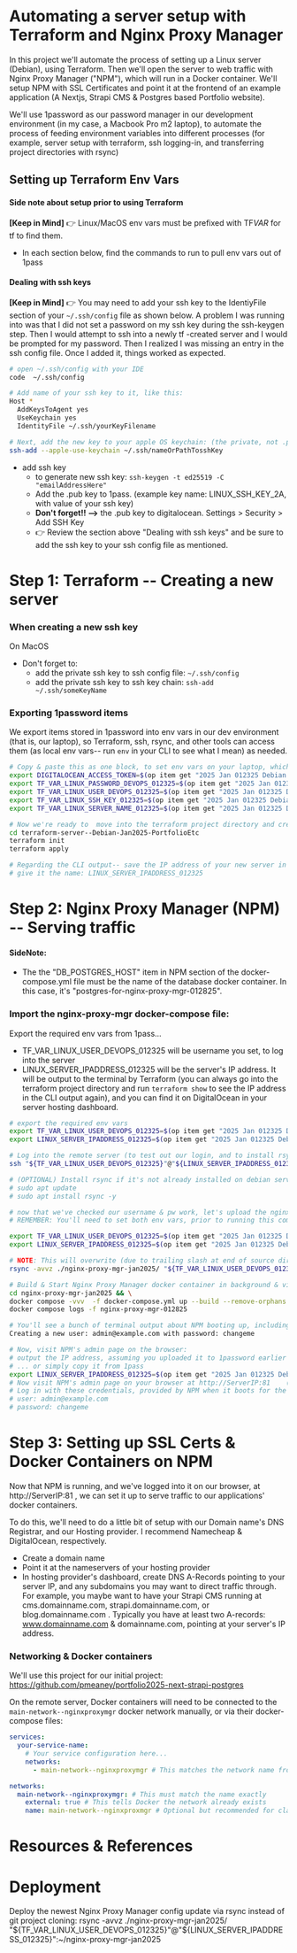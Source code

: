 # Automating a server setup with Terraform and Nginx Proxy Manager

In this project we'll automate the process of setting up a Linux server (Debian), using Terraform. Then we'll open the server to web traffic with Nginx Proxy Manager ("NPM"), which will run in a Docker container. We'll setup NPM with SSL Certificates and point it at the frontend of an example application (A Nextjs, Strapi CMS & Postgres based Portfolio website).

We'll use 1password as our password manager in our development environment (in my case, a Macbook Pro m2 laptop), to automate the process of feeding environment variables into different processes (for example, server setup with terraform, ssh logging-in, and transferring project directories with rsync)

## Setting up Terraform Env Vars

#### Side note about setup prior to using Terraform

**[Keep in Mind]**
👉 Linux/MacOS env vars must be prefixed with TF*VAR* for tf to find them.

- In each section below, find the commands to run to pull env vars out of 1pass

#### Dealing with ssh keys

**[Keep in Mind]**
👉 You may need to add your ssh key to the IdentiyFile section of your `~/.ssh/config` file as shown below. A problem I was running into was that I did not set a password on my ssh key during the ssh-keygen step. Then I would attempt to ssh into a newly tf -created server and I would be prompted for my password. Then I realized I was missing an entry in the ssh config file. Once I added it, things worked as expected.

```bash
# open ~/.ssh/config with your IDE
code  ~/.ssh/config

# Add name of your ssh key to it, like this:
Host *
  AddKeysToAgent yes
  UseKeychain yes
  IdentityFile ~/.ssh/yourKeyFilename

# Next, add the new key to your apple OS keychain: (the private, not .pub key)
ssh-add --apple-use-keychain ~/.ssh/nameOrPathTosshKey

```

- add ssh key
  - to generate new ssh key: `ssh-keygen -t ed25519 -C "emailAddressHere"`
  - Add the .pub key to 1pass. (example key name: LINUX_SSH_KEY_2A, with value of your ssh key)
  - **Don't forget!! -->** the .pub key to digitalocean. Settings > Security > Add SSH Key
  - 👉 Review the section above "Dealing with ssh keys" and be sure to add the ssh key to your ssh config file as mentioned.

# Step 1: Terraform -- Creating a new server

### When creating a new ssh key

On MacOS

- Don't forget to:
  - add the private ssh key to ssh config file: `~/.ssh/config`
  - add the private ssh key to ssh key chain: `ssh-add ~/.ssh/someKeyName`

### Exporting 1password items

We export items stored in 1password into env vars in our dev environment (that is, our laptop), so Terraform, ssh, rsync, and other tools can access them (as local env vars-- run `env` in your CLI to see what I mean) as needed.

```bash
# Copy & paste this as one block, to set env vars on your laptop, which will be set into the terraform script
export DIGITALOCEAN_ACCESS_TOKEN=$(op item get "2025 Jan 012325 Debian project" --fields label=TF_VAR_DIGITAL_OCEAN_TOKEN_012325) &&
export TF_VAR_LINUX_PASSWORD_DEVOPS_012325=$(op item get "2025 Jan 012325 Debian project" --fields label=LINUX_PASSWORD_DEVOPS_012325) &&
export TF_VAR_LINUX_USER_DEVOPS_012325=$(op item get "2025 Jan 012325 Debian project" --fields label=LINUX_USER_DEVOPS_012325) &&
export TF_VAR_LINUX_SSH_KEY_012325=$(op item get "2025 Jan 012325 Debian project" --fields label=LINUX_SSH_KEY_012325) &&
export TF_VAR_LINUX_SERVER_NAME_012325=$(op item get "2025 Jan 012325 Debian project" --fields label=LINUX_SERVER_NAME_012325)

# Now we're ready to  move into the terraform project directory and create a new server.
cd terraform-server--Debian-Jan2025-PortfolioEtc
terraform init
terraform apply

# Regarding the CLI output-- save the IP address of your new server in 1pass:
# give it the name: LINUX_SERVER_IPADDRESS_012325
```

# Step 2: Nginx Proxy Manager (NPM) -- Serving traffic

#### SideNote:

- The the "DB_POSTGRES_HOST" item in NPM section of the docker-compose.yml file must be the name of the database docker container. In this case, it's "postgres-for-nginx-proxy-mgr-012825".

### Import the nginx-proxy-mgr docker-compose file:

Export the required env vars from 1pass...

- TF_VAR_LINUX_USER_DEVOPS_012325 will be username you set, to log into the server
- LINUX_SERVER_IPADDRESS_012325 will be the server's IP address. It will be output to the terminal by Terraform (you can always go into the terraform project directory and run `terraform show` to see the IP address in the CLI output again), and you can find it on DigitalOcean in your server hosting dashboard.

```bash
# export the required env vars
export TF_VAR_LINUX_USER_DEVOPS_012325=$(op item get "2025 Jan 012325 Debian project" --fields label=LINUX_USER_DEVOPS_012325) && \
export LINUX_SERVER_IPADDRESS_012325=$(op item get "2025 Jan 012325 Debian project" --fields label=LINUX_SERVER_IPADDRESS_012325)

# Log into the remote server (to test out our login, and to install rsync for transferring files)
ssh "${TF_VAR_LINUX_USER_DEVOPS_012325}"@"${LINUX_SERVER_IPADDRESS_012325}"

# (OPTIONAL) Install rsync if it's not already installed on debian server.  I updated the terraform file to install it automatically:
# sudo apt update
# sudo apt install rsync -y

# now that we've checked our username & pw work, let's upload the nginx proxy manager directory (from our laptop, of course, not the server)
# REMEMBER: You'll need to set both env vars, prior to running this command-- such as if you opened a new terminal window.

export TF_VAR_LINUX_USER_DEVOPS_012325=$(op item get "2025 Jan 012325 Debian project" --fields label=LINUX_USER_DEVOPS_012325) && \
export LINUX_SERVER_IPADDRESS_012325=$(op item get "2025 Jan 012325 Debian project" --fields label=LINUX_SERVER_IPADDRESS_012325)

# NOTE: This will overwrite (due to trailing slash at end of source dir) any existing directory of the same name & location on your server.
rsync -avvz ./nginx-proxy-mgr-jan2025/ "${TF_VAR_LINUX_USER_DEVOPS_012325}"@"${LINUX_SERVER_IPADDRESS_012325}":~/nginx-proxy-mgr-jan2025

# Build & Start Nginx Proxy Manager docker container in background & view its logs
cd nginx-proxy-mgr-jan2025 && \
docker compose -vvv  -f docker-compose.yml up --build --remove-orphans -d && \
docker compose logs -f nginx-proxy-mgr-012825

# You'll see a bunch of terminal output about NPM booting up, including this line:
Creating a new user: admin@example.com with password: changeme

# Now, visit NPM's admin page on the browser:
# output the IP address, assuming you uploaded it to 1password earlier
# ... or simply copy it from 1pass
export LINUX_SERVER_IPADDRESS_012325=$(op item get "2025 Jan 012325 Debian project" --fields label=LINUX_SERVER_IPADDRESS_012325) && echo "${LINUX_SERVER_IPADDRESS_012325}"
# Now visit NPM's admin page on your browser at http://ServerIP:81    (that is, at port 81.)
# Log in with these credentials, provided by NPM when it boots for the first time:
# user: admin@example.com
# password: changeme

```

# Step 3: Setting up SSL Certs & Docker Containers on NPM

Now that NPM is running, and we've logged into it on our browser, at http://ServerIP:81 ,
we can set it up to serve traffic to our applications' docker containers.

To do this, we'll need to do a little bit of setup with our Domain name's DNS Registrar, and our Hosting provider. I recommend Namecheap & DigitalOcean, respectively.

- Create a domain name
- Point it at the nameservers of your hosting provider
- In hosting provider's dashboard, create DNS A-Records pointing to your server IP, and any subdomains you may want to direct traffic through. For example, you maybe want to have your Strapi CMS running at cms.domainname.com, strapi.domainname.com, or blog.domainname.com . Typically you have at least two A-records: www.domainname.com & domainname.com, pointing at your server's IP address.

### Networking & Docker containers

We'll use this project for our initial project:
https://github.com/pmeaney/portfolio2025-next-strapi-postgres

On the remote server, Docker containers will need to be connected to the `main-network--nginxproxymgr` docker network manually, or via their docker-compose files:

```yml
services:
  your-service-name:
    # Your service configuration here...
    networks:
      - main-network--nginxproxymgr # This matches the network name from the first file

networks:
  main-network--nginxproxymgr: # This must match the name exactly
    external: true # This tells Docker the network already exists
    name: main-network--nginxproxmgr # Optional but recommended for clarity
```

# Resources & References

# Deployment

Deploy the newest Nginx Proxy Manager config update via rsync instead of git project cloning:
rsync -avvz ./nginx-proxy-mgr-jan2025/ "${TF_VAR_LINUX_USER_DEVOPS_012325}"@"${LINUX_SERVER_IPADDRESS_012325}":~/nginx-proxy-mgr-jan2025
